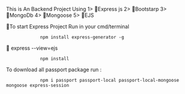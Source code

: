 This is An Backend Project Using 
1> 🔴Express js
2> 🔴Bootstarp
3> 🔴MongoDb
4> 🔴Mongoose
5> 🔴EJS

🔴To start  Express Project Run in your cmd/terminal 

                 npm install express-generator -g
 
 🔴              express <my app> --view=ejs

                 npm install 


To download all passport package run :

                 npm i passport passport-local passport-local-mongoose  mongoose express-session
